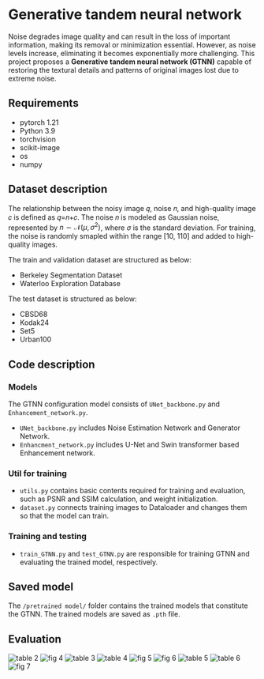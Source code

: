 # Generative tandem neural network
Noise degrades image quality and can result in the loss of important information, making its removal or minimization essential. However, as noise levels increase, eliminating it becomes exponentially more challenging. This project proposes a **Generative tandem neural network (GTNN)** capable of restoring the textural details and patterns of original images lost due to extreme noise.

## Requirements
- pytorch 1.21
- Python 3.9
- torchvision
- scikit-image
- os
- numpy

## Dataset description 
The relationship between the noisy image 𝑞, noise 𝑛, and high-quality image 𝑐 is defined as 𝑞=𝑛+𝑐. The noise 𝑛 is modeled as Gaussian noise, represented by $n \sim \mathcal{N}(\mu, \sigma^2)$, where $\sigma$ is the standard deviation. For training, the noise is randomly smapled within the range [10, 110] and added to high-quality images.  
  
The train and validation dataset are structured as below:
- Berkeley Segmentation Dataset 
- Waterloo Exploration Database 

The test dataset is structured as below:
- CBSD68
- Kodak24
- Set5
- Urban100

## Code description
### Models
The GTNN configuration model consists of `UNet_backbone.py` and `Enhancement_network.py`.
- `UNet_backbone.py` includes Noise Estimation Network and Generator Network.
- `Enhancment_network.py` includes U-Net and Swin transformer based Enhancement network.
### Util for training
- `utils.py` contains basic contents required for training and evaluation, such as PSNR and SSIM calculation, and weight initialization.
- `dataset.py` connects training images to Dataloader and changes them so that the model can train.
### Training and testing
- `train_GTNN.py` and `test_GTNN.py` are responsible for training GTNN and evaluating the trained model, respectively.

## Saved model
The `/pretrained model/` folder contains the trained models that constitute the GTNN. The trained models are saved as `.pth` file.

## Evaluation
![table 2](https://github.com/user-attachments/assets/1cd43a65-b066-40dd-a5cd-190b1ce7fb95)
![fig 4](https://github.com/user-attachments/assets/09ef1322-6658-4425-83c8-44db111bef63)
![table 3](https://github.com/user-attachments/assets/70c6f556-4871-4b50-9588-35f81df20154)
![table 4](https://github.com/user-attachments/assets/d8425cc7-1c78-4662-8ba2-cc2cdff6a523)
![fig 5](https://github.com/user-attachments/assets/b83ac977-e3d6-4f2f-89fc-dd245c42c02b)
![fig 6](https://github.com/user-attachments/assets/02525782-9646-4f4c-be16-2708613ad38d)
![table 5](https://github.com/user-attachments/assets/41cf301c-0dc5-448a-9d01-f124eb532790)
![table 6](https://github.com/user-attachments/assets/602e93d4-652f-465c-8f91-2c1b0be57d50)
![fig 7](https://github.com/user-attachments/assets/2649bdbb-9954-4eb6-af1d-4a94798ca526)
